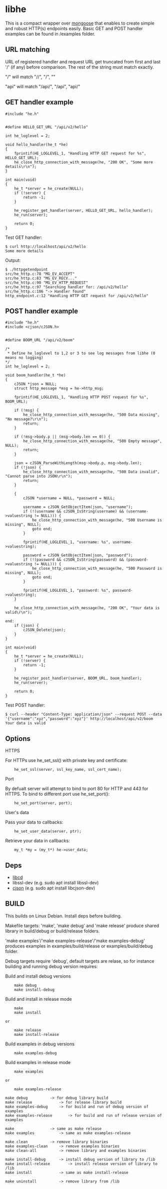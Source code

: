 # libhe

This is a compact wrapper over [mongoose](https://github.com/cesanta/mongoose) that enables to create simple and robust HTTP(s) endpoints easily.
Basic GET and POST handler examples can be found in /examples folder.

## URL matching

URL of registered handler and request URL get truncated from first and last '/' (if any) before comparison. The rest of the string must match exactly.

"/" will match "//", "/", ""

"api" will match "/api/", "/api", "api/"

## GET handler example


```
#include "he.h"


#define HELLO_GET_URL "/api/v2/hello"

int he_loglevel = 2;

void hello_handler(he_t *he)
{
	fprintif(HE_LOGLEVEL_1, "Handling HTTP GET request for %s", HELLO_GET_URL);
	he_close_http_connection_with_message(he, "200 OK", "Some more details\r\n");
}

int main(void)
{
	he_t *server = he_create(NULL);
	if (!server) {
		return -1;
	}

	he_register_get_handler(server, HELLO_GET_URL, hello_handler);
	he_run(server);

	return 0;
}
```

Test GET handler:

```
$ curl http://localhost/api/v2/hello
Some more details
```

Output:

```
$ ./httpgetendpoint
src/he_http.c:78 "MG_EV_ACCEPT"
src/he_http.c:83 "MG_EV_RECV..."
src/he_http.c:90 "MG_EV_HTTP_REQUEST"
src/he_http.c:97 "Searching handler for: /api/v2/hello"
src/he_http.c:106 "-> Handler found"
http_endpoint.c:12 "Handling HTTP GET request for /api/v2/hello"
```

## POST handler example

```
#include "he.h"
#include <cjson/cJSON.h>


#define BOOM_URL "/api/v2/boom"

/*
 * Define he_loglevel to 1,2 or 3 to see log messages from libhe (0 means no logging)
*/
int he_loglevel = 2;

void boom_handler(he_t *he)
{
	cJSON *json = NULL;
	struct http_message *msg = he->http_msg;

	fprintif(HE_LOGLEVEL_1, "Handling HTTP POST request for %s", BOOM_URL);

	if (!msg) {
		he_close_http_connection_with_message(he, "500 Data missing", "No message?\r\n");
		return;
	}

	if (!msg->body.p || (msg->body.len == 0)) {
		he_close_http_connection_with_message(he, "500 Empty message", NULL);
		return;
	}

	json = cJSON_ParseWithLength(msg->body.p, msg->body.len);
	if (!json) {
		he_close_http_connection_with_message(he, "500 Data invalid", "Cannot parse into JSON\r\n");
		return;
	}

	{
		cJSON *username = NULL, *password = NULL;

		username = cJSON_GetObjectItem(json, "username");
		if (!(username && cJSON_IsString(username) && (username->valuestring != NULL))) {
			he_close_http_connection_with_message(he, "500 Username is missing", NULL);
			goto end;
		}

		fprintif(HE_LOGLEVEL_1, "username: %s", username->valuestring);

		password = cJSON_GetObjectItem(json, "password");
		if (!(password && cJSON_IsString(password) && (password->valuestring != NULL))) {
			he_close_http_connection_with_message(he, "500 Password is missing", NULL);
			goto end;
		}

		fprintif(HE_LOGLEVEL_1, "password: %s", password->valuestring);
	}

	he_close_http_connection_with_message(he, "200 OK", "Your data is valid\r\n");

end:
	if (json) {
		cJSON_Delete(json);
	}
}

int main(void)
{
	he_t *server = he_create(NULL);
	if (!server) {
		return -1;
	}

	he_register_post_handler(server, BOOM_URL, boom_handler);
	he_run(server);

	return 0;
}
```

Test POST handler:

```
$ curl --header "Content-Type: application/json" --request POST --data '{"username":"xyz","password":"xyz"}' http://localhost/api/v2/boom
Your data is valid
```

## Options

HTTPS

For HTTPs use he_set_ssl() with private key and certificate:

```
	he_set_ssl(server, ssl_key_name, ssl_cert_name);
```

Port

By defualt server will attempt to bind to port 80 for HTTP and 443 for HTTPS.
To bind to different port use he_set_port():

```
	he_set_port(server, port);
```

User's data

Pass your data to callbacks:

```
	he_set_user_data(server, ptr);
```

Retrieve your data in callbacks:

```
	my_t *my = (my_t*) he->user_data;
```

## Deps

- [libcd](https://github.com/dataandsignal/libcd)
- libssl-dev (e.g. sudo apt install libssl-dev)
- [cjson](https://github.com/DaveGamble/cJSON) (e.g. sudo apt install libcjson-dev)


## BUILD

This builds on Linux Debian. Install deps before building.

Makefile targets: 'make', 'make debug' and 'make release' produce shared library in build/debug or build/release folders.

'make examples'/'make examples-release'/'make examples-debug' produces examples in examples/build/release or examples/build/debug folder.

Debug targets require 'debug', default targets are relase, so for instance building and running debug version requires:

Build and install debug versions

```
	make debug
	make install-debug
```

Build and install in release mode

```
	make
	make install

or

	make release
	make install-release
```

Build examples in debug versions

```
	make examples-debug
```

Build examples in release mode

```
	make examples

or

	make examples-release 
```

```
make debug			-> for debug library build
make release			-> for release library build
make examples-debug		-> for build and run of debug version of examples
make examples-release		-> for build and run of release version of examples

make				-> same as make release
make examples			-> same as make examples-release

make clean			-> remove library binaries
make examples-clean		-> remove examples binaries
make clean-all			-> remove library and examples binaries

make install-debug		-> install debug version of library to /lib
make install-release		-> install release version of library to /lib
make install			-> same as make install-release

make uninstall			-> remove library from /lib
```
